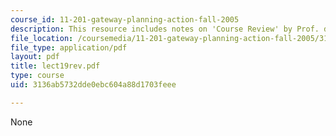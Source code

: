 ```yaml
---
course_id: 11-201-gateway-planning-action-fall-2005
description: This resource includes notes on 'Course Review' by Prof. de Souza Briggs.
file_location: /coursemedia/11-201-gateway-planning-action-fall-2005/3136ab5732dde0ebc604a88d1703feee_lect19rev.pdf
file_type: application/pdf
layout: pdf
title: lect19rev.pdf
type: course
uid: 3136ab5732dde0ebc604a88d1703feee

---
```

None